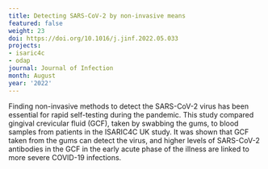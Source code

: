 ```yaml
---
title: Detecting SARS-CoV-2 by non-invasive means
featured: false
weight: 23
doi: https://doi.org/10.1016/j.jinf.2022.05.033
projects:
- isaric4c
- odap
journal: Journal of Infection
month: August
year: '2022'
---
```




Finding non-invasive methods to detect the SARS-CoV-2 virus has been essential for rapid self-testing during the pandemic. This study compared gingival crevicular fluid (GCF), taken by swabbing the gums, to blood samples from patients in the ISARIC4C UK study. It was shown that GCF taken from the gums can detect the virus, and higher levels of SARS-CoV-2 antibodies in the GCF in the early acute phase of the illness are linked to more severe COVID-19 infections.
